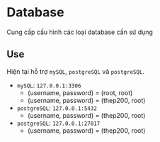 # Database

Cung cấp cấu hình các loại database cần sử dụng

## Use

Hiện tại hỗ trợ `mySQL`, `postgreSQL` và `postgreSQL`.

*   `mySQL`: `127.0.0.1:3306`
    *   (username, password) = (root, root)
    *   (username, password) = (thep200, root)
*   `postgreSQL`: `127.0.0.1:5432`
    *   (username, password) = (thep200, root)
*   `postgreSQL`: `127.0.0.1:27017`
    *   (username, password) = (thep200, root)
